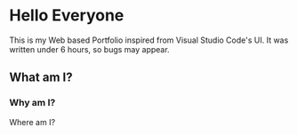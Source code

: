 # Hello Everyone

This is my Web based Portfolio inspired from Visual Studio Code's UI. It was written under 6 hours, so bugs may appear.

## What am I?

### Why am I?

Where am I?
